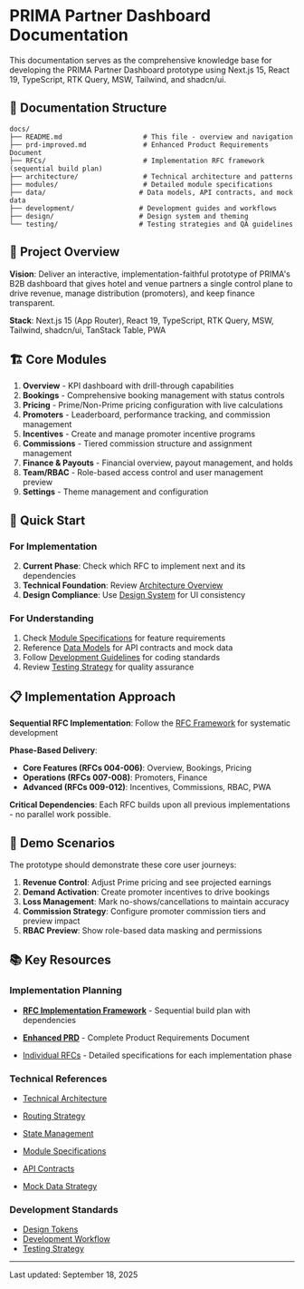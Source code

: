 # PRIMA Partner Dashboard Documentation

This documentation serves as the comprehensive knowledge base for developing the PRIMA Partner Dashboard prototype using Next.js 15, React 19, TypeScript, RTK Query, MSW, Tailwind, and shadcn/ui.

## 📁 Documentation Structure

```
docs/
├── README.md                    # This file - overview and navigation
├── prd-improved.md              # Enhanced Product Requirements Document
├── RFCs/                        # Implementation RFC framework (sequential build plan)
├── architecture/                # Technical architecture and patterns
├── modules/                     # Detailed module specifications
├── data/                       # Data models, API contracts, and mock data
├── development/                # Development guides and workflows
├── design/                     # Design system and theming
└── testing/                    # Testing strategies and QA guidelines
```

## 🎯 Project Overview

**Vision**: Deliver an interactive, implementation-faithful prototype of PRIMA's B2B dashboard that gives hotel and venue partners a single control plane to drive revenue, manage distribution (promoters), and keep finance transparent.

**Stack**: Next.js 15 (App Router), React 19, TypeScript, RTK Query, MSW, Tailwind, shadcn/ui, TanStack Table, PWA

## 🏗️ Core Modules

1. **Overview** - KPI dashboard with drill-through capabilities
2. **Bookings** - Comprehensive booking management with status controls
3. **Pricing** - Prime/Non-Prime pricing configuration with live calculations
4. **Promoters** - Leaderboard, performance tracking, and commission management
5. **Incentives** - Create and manage promoter incentive programs
6. **Commissions** - Tiered commission structure and assignment management
7. **Finance & Payouts** - Financial overview, payout management, and holds
8. **Team/RBAC** - Role-based access control and user management preview
9. **Settings** - Theme management and configuration

## 🚀 Quick Start

### For Implementation

2. **Current Phase**: Check which RFC to implement next and its dependencies
3. **Technical Foundation**: Review [Architecture Overview](./architecture/README.md)
4. **Design Compliance**: Use [Design System](./design/README.md) for UI consistency

### For Understanding
1. Check [Module Specifications](./modules/README.md) for feature requirements
2. Reference [Data Models](./data/README.md) for API contracts and mock data
3. Follow [Development Guidelines](./development/README.md) for coding standards
4. Review [Testing Strategy](./testing/strategy.md) for quality assurance

## 📋 Implementation Approach

**Sequential RFC Implementation**: Follow the [RFC Framework](./RFCs/RFCS.md) for systematic development

**Phase-Based Delivery**:

- **Core Features (RFCs 004-006)**: Overview, Bookings, Pricing  
- **Operations (RFCs 007-008)**: Promoters, Finance
- **Advanced (RFCs 009-012)**: Incentives, Commissions, RBAC, PWA

**Critical Dependencies**: Each RFC builds upon all previous implementations - no parallel work possible.

## 🎪 Demo Scenarios

The prototype should demonstrate these core user journeys:

1. **Revenue Control**: Adjust Prime pricing and see projected earnings
2. **Demand Activation**: Create promoter incentives to drive bookings  
3. **Loss Management**: Mark no-shows/cancellations to maintain accuracy
4. **Commission Strategy**: Configure promoter commission tiers and preview impact
5. **RBAC Preview**: Show role-based data masking and permissions

## 📚 Key Resources

### Implementation Planning
- **[RFC Implementation Framework](./RFCs/RFCS.md)** - Sequential build plan with dependencies

- **[Enhanced PRD](./prd-improved.md)** - Complete Product Requirements Document
- [Individual RFCs](./RFCs/) - Detailed specifications for each implementation phase

### Technical References

- [Technical Architecture](./architecture/technical-stack.md)
- [Routing Strategy](./architecture/routing-ia.md)
- [State Management](./architecture/state-management.md)

- [Module Specifications](./modules/)
- [API Contracts](./data/api-contracts.md)
- [Mock Data Strategy](./data/msw-setup.md)

### Development Standards

- [Design Tokens](./design/tokens.md)
- [Development Workflow](./development/workflow.md)
- [Testing Strategy](./testing/strategy.md)

---

Last updated: September 18, 2025
